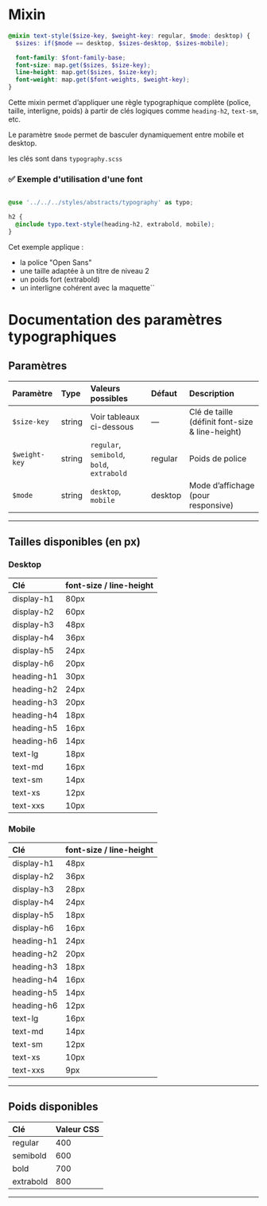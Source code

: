# Mixin

```scss
@mixin text-style($size-key, $weight-key: regular, $mode: desktop) {
  $sizes: if($mode == desktop, $sizes-desktop, $sizes-mobile);

  font-family: $font-family-base;
  font-size: map.get($sizes, $size-key);
  line-height: map.get($sizes, $size-key);
  font-weight: map.get($font-weights, $weight-key);
}
```

Cette mixin permet d’appliquer une règle typographique complète (police, taille, interligne, poids) à partir de clés logiques comme `heading-h2`, `text-sm`, etc.

Le paramètre `$mode` permet de basculer dynamiquement entre mobile et desktop.  


les clés sont dans `typography.scss`


### ✅ Exemple d'utilisation d'une font
```scss

@use '../../../styles/abstracts/typography' as typo;

h2 {
  @include typo.text-style(heading-h2, extrabold, mobile);
}

``` 
Cet exemple applique :

- la police "Open Sans"
- une taille adaptée à un titre de niveau 2
- un poids fort (extrabold)
- un interligne cohérent avec la maquette``

# Documentation des paramètres typographiques

## Paramètres

| Paramètre      | Type    | Valeurs possibles                                      | Défaut   | Description                                   |
|:-------------- |:------- |:----------------------------------------------------- |:-------- |:--------------------------------------------- |
| `$size-key`    | string  | Voir tableaux ci-dessous                              | —        | Clé de taille (définit font-size & line-height) |
| `$weight-key`  | string  | `regular`, `semibold`, `bold`, `extrabold`            | regular  | Poids de police                              |
| `$mode`        | string  | `desktop`, `mobile`                                   | desktop  | Mode d’affichage (pour responsive)            |

---

## Tailles disponibles (en px)

### Desktop

| Clé          | font-size / line-height |
|:------------ |:-----------------------|
| display-h1   | 80px                   |
| display-h2   | 60px                   |
| display-h3   | 48px                   |
| display-h4   | 36px                   |
| display-h5   | 24px                   |
| display-h6   | 20px                   |
| heading-h1   | 30px                   |
| heading-h2   | 24px                   |
| heading-h3   | 20px                   |
| heading-h4   | 18px                   |
| heading-h5   | 16px                   |
| heading-h6   | 14px                   |
| text-lg      | 18px                   |
| text-md      | 16px                   |
| text-sm      | 14px                   |
| text-xs      | 12px                   |
| text-xxs     | 10px                   |

### Mobile

| Clé          | font-size / line-height |
|:------------ |:-----------------------|
| display-h1   | 48px                   |
| display-h2   | 36px                   |
| display-h3   | 28px                   |
| display-h4   | 24px                   |
| display-h5   | 18px                   |
| display-h6   | 16px                   |
| heading-h1   | 24px                   |
| heading-h2   | 20px                   |
| heading-h3   | 18px                   |
| heading-h4   | 16px                   |
| heading-h5   | 14px                   |
| heading-h6   | 12px                   |
| text-lg      | 16px                   |
| text-md      | 14px                   |
| text-sm      | 12px                   |
| text-xs      | 10px                   |
| text-xxs     | 9px                    |

---

## Poids disponibles

| Clé        | Valeur CSS |
|:---------- |:---------- |
| regular    | 400        |
| semibold   | 600        |
| bold       | 700        |
| extrabold  | 800        |

---
